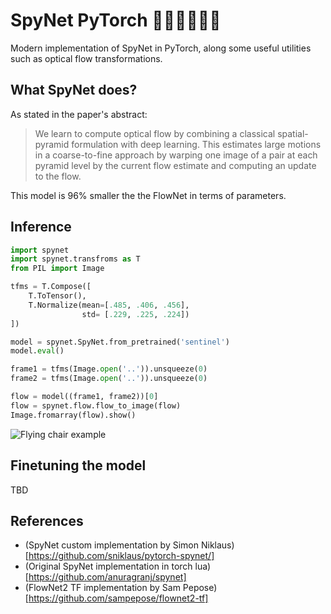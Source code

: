 # SpyNet PyTorch 🏊🏼‍♀️🏃🏼‍♀️

Modern implementation of SpyNet in PyTorch, along some useful utilities
such as optical flow transformations.

## What SpyNet does?

As stated in the paper's abstract:

> We learn to compute optical flow by combining a classical spatial-pyramid formulation with deep learning. This estimates large motions in a coarse-to-fine approach by warping one image of a pair at each pyramid level by the current flow estimate and computing an update to the flow.

This model is 96% smaller the the FlowNet in terms of parameters.

## Inference 

```python
import spynet
import spynet.transfroms as T
from PIL import Image

tfms = T.Compose([
    T.ToTensor(),
    T.Normalize(mean=[.485, .406, .456], 
                std= [.229, .225, .224])
])

model = spynet.SpyNet.from_pretrained('sentinel')
model.eval()

frame1 = tfms(Image.open('..')).unsqueeze(0)
frame2 = tfms(Image.open('..')).unsqueeze(0)

flow = model((frame1, frame2))[0]
flow = spynet.flow.flow_to_image(flow)
Image.fromarray(flow).show()
```

![Flying chair example](figures/example.png)


## Finetuning the model

TBD

## References

- (SpyNet custom implementation by Simon Niklaus)[https://github.com/sniklaus/pytorch-spynet/]
- (Original SpyNet implementation in torch lua)[https://github.com/anuragranj/spynet]
- (FlowNet2 TF implementation by Sam Pepose)[https://github.com/sampepose/flownet2-tf]